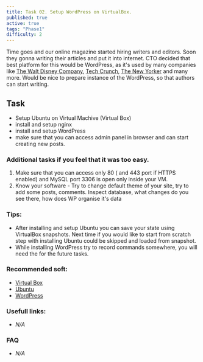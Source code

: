 ```yaml
---
title: Task 02. Setup WordPress on VirtualBox.
published: true
active: true
tags: "Phase1"
difficulty: 2
---
```


Time goes and our online magazine started hiring writers and editors. Soon they gonna  writing their articles and put it into internet. CTO decided that best platform for this would be WordPress, as it's used by many companies like [The Walt Disney Company](https://thewaltdisneycompany.com/), [Tech Crunch](http://www.techcrunch.com/), [The New Yorker](http://www.newyorker.com/) and many more. Would be nice to prepare instance of the WordPress, so that authors can start writing.

<!--more-->

## Task

* Setup Ubuntu on Virtual Machive (Virtual Box)
* install and setup nginx
* install and setup WordPress
* make sure that you can access admin panel in browser and can start creating new posts.

### Additional tasks if you feel that it was too easy.
1. Make sure that you can access only 80 ( and 443 port if HTTPS enabled) and MySQL port 3306 is open only inside your VM.
2. Know your software - Try to change default theme of your site, try to add some posts, comments. Inspect database, what changes do you see there, how does WP organise it's data

### Tips:

* After installing and setup Ubuntu you can save your state using VirtualBox snapshots. Next time if you would like to start from scratch step with installing Ubuntu could be skipped and loaded from snapshot.
* While installing WordPress try to record commands somewhere, you will need the for the future tasks.

### Recommended soft:

* [Virtual Box](https://www.virtualbox.org/wiki/Downloads)
* [Ubuntu](https://releases.ubuntu.com/20.04/ubuntu-20.04.2-live-server-amd64.iso)
* [WordPress](https://wordpress.org/download/)

### Usefull links:

* *N/A*

### FAQ

* *N/A*
